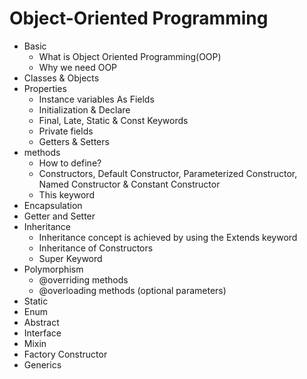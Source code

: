# Object-Oriented Programming

- Basic
  - What is Object Oriented Programming(OOP)
  - Why we need OOP
- Classes & Objects
- Properties
  - Instance variables As Fields
  - Initialization & Declare
  - Final, Late, Static & Const Keywords
  - Private fields
  - Getters & Setters
- methods
  - How to define?
  - Constructors, Default Constructor, Parameterized Constructor, Named Constructor & Constant Constructor
  - This keyword
- Encapsulation
- Getter and Setter
- Inheritance
  - Inheritance concept is achieved by using the Extends keyword
  - Inheritance of Constructors
  - Super Keyword
- Polymorphism
  - @overriding methods
  - @overloading methods (optional parameters)
- Static
- Enum
- Abstract
- Interface
- Mixin
- Factory Constructor
- Generics
